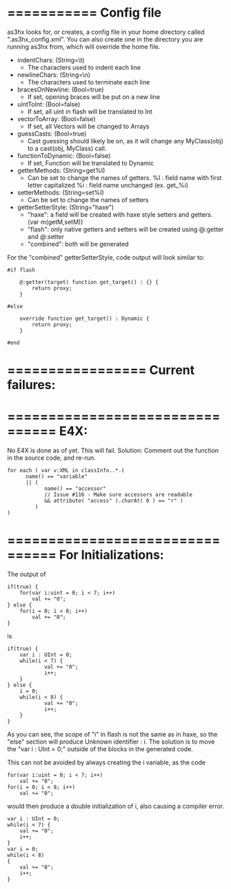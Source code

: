 ===========
Config file
===========

as3hx looks for, or creates, a config file in your home directory
called ".as3hx_config.xml". You can also create one in the directory
you are running as3hx from, which will override the home file.

 * indentChars: (String=\t)
    * The characters used to indent each line
 * newlineChars: (String=\n)
    * The characters used to terminate each line
 * bracesOnNewline: (Bool=true)
    * If set, opening braces will be put on a new line
 * uintToInt: (Bool=false)
    * If set, all uint in flash will be translated to Int
 * vectorToArray: (Bool=false)
    * If set, all Vectors will be changed to Arrays
 * guessCasts: (Bool=true)
    * Cast guessing should likely be on, as it will change
    any MyClass(obj) to a cast(obj, MyClass) call.
 * functionToDynamic: (Bool=false)
    * If set, Function will be translated to Dynamic
 * getterMethods: (String=get%I)
    * Can be set to change the names of getters.
	%I : field name with first letter capitalized
	%i : field name unchanged (ex. get_%i)
 * setterMethods: (String=set%I)
    * Can be set to change the names of setters
 * getterSetterStyle: (String="haxe")
    * "haxe": a field will be created with haxe style setters
	        and getters. (var m(getM,setM))
    * "flash": only native getters and setters will be created
	        using @:getter and @:setter
    * "combined": both will be generated

For the "combined" getterSetterStyle, code output will look
similar to:

    #if flash
    
        @:getter(target) function get_target() : {} {
            return proxy;
        }
        
    #else
    
        override function get_target() : Dynamic {
            return proxy;
        }
        
    #end


=================
Current failures:
=================

================================
E4X:
================================
No E4X is done as of yet. This will fail.
Solution: Comment out the function in the source code, and re-run. 

    for each ( var v:XML in classInfo..*.(
          name() == "variable"
          || ( 
                name() == "accessor"
                // Issue #116 - Make sure accessors are readable
                && attribute( "access" ).charAt( 0 ) == "r" )
             ) 
    )

================================
For Initializations:
================================
The output of 

    if(true) {
    	for(var i:uint = 0; i < 7; i++)
    		val += "0";				
    } else {
    	for(i = 0; i < 8; i++)
    		val += "0";
    }

is 

    if(true) {
    	var i : UInt = 0;
    	while(i < 7) {
    			val += "0";
    			i++;
    	}
    } else {
    	i = 0;
    	while(i < 8) {
    			val += "0";
    			i++;
    	}
    }

As you can see, the scope of "i" in flash is not the same as in haxe, 
so the "else" section will produce Unknown identifier : i. The solution
is to move the "var i : UInt = 0;" outside of the blocks in the generated
code.

This can not be avoided by always creating the i variable, as the code

    for(var i:uint = 0; i < 7; i++)
    	val += "0";				
    for(i = 0; i < 8; i++)
    	val += "0";

would then produce a double initialization of i, also causing a compiler error.
 
    var i : UInt = 0;
    while(i < 7) {
    	val += "0";
    	i++;
    }
    var i = 0;
    while(i < 8)
    {
    	val += "0";
    	i++;
    }

